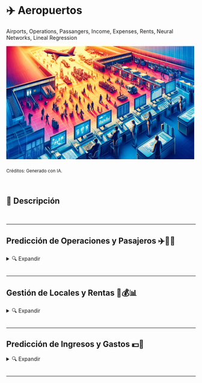 # ✈️ Aeropuertos
Airports, Operations, Passangers, Income, Expenses, Rents, Neural Networks, Lineal Regression



<img src="https://github.com/vbleal/Airports/blob/main/Imag/DE_WP_Airports.png" width="500" height="300">

<sub>Créditos: Generado con IA.</sub>


<br>

## 📃 Descripción


<br>

---

## Predicción de Operaciones y Pasajeros ✈️🧳🔮

<details>
<summary>🔍 Expandir </summary>

<br>   

[Operaciones y Pasajeros](https://github.com/vbleal/Airports/tree/main/_Aero_Operations)

</details>





<br>

---

## Gestión de Locales y Rentas 🏢💰📊

<details>
<summary>🔍 Expandir </summary>

<br>   

[Locales y Rentas](https://github.com/vbleal/Airports/tree/main/_Aero_Rent)


</details>






<br>

---

## Predicción de Ingresos y Gastos 💵🔮

<details>
<summary>🔍 Expandir </summary>

<br>   

[Ingresos y Gastos](https://github.com/vbleal/Airports/tree/main/_Aero_NetIncome)

</details>

<br>

---






